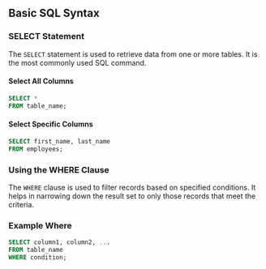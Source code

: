 

## Basic SQL Syntax

### SELECT Statement
The `SELECT` statement is used to retrieve data from one or more tables. It is the most commonly used SQL command.


#### Select All Columns
```sql
SELECT *
FROM table_name;
```

#### Select Specific Columns
```sql
SELECT first_name, last_name
FROM employees;
```

### Using the WHERE Clause
The `WHERE` clause is used to filter records based on specified conditions. It helps in narrowing down the result set to only those records that meet the criteria.

### Example Where
```sql
SELECT column1, column2, ...
FROM table_name
WHERE condition;
```
